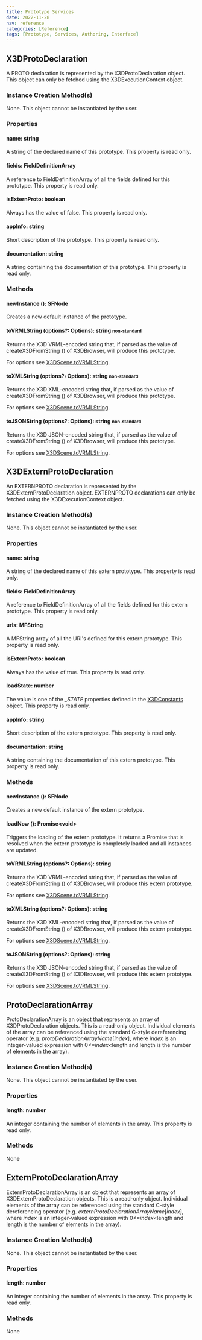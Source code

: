 ```yaml
---
title: Prototype Services
date: 2022-11-28
nav: reference
categories: [Reference]
tags: [Prototype, Services, Authoring, Interface]
---
```

## X3DProtoDeclaration

A PROTO declaration is represented by the X3DProtoDeclaration object. This object can only be fetched using the X3DExecutionContext object.

### Instance Creation Method(s)

None. This object cannot be instantiated by the user.

### Properties

#### **name**: string

A string of the declared name of this prototype. This property is read only.

#### **fields**: FieldDefinitionArray

A reference to FieldDefinitionArray of all the fields defined for this prototype. This property is read only.

#### **isExternProto**: boolean

Always has the value of false. This property is read only.

#### **appInfo**: string

Short description of the prototype. This property is read only.

#### **documentation**: string

A string containing the documentation of this prototype. This property is read only.

### Methods

#### **newInstance** (): SFNode

Creates a new default instance of the prototype.

#### **toVRMLString** (options?: Options): string <small><span class="blue">non-standard</span></small>

Returns the X3D VRML-encoded string that, if parsed as the value of createX3DFromString () of X3DBrowser, will produce this prototype.

For options see [X3DScene.toVRMLString](/x_ite/reference/scene-services/#tovrmlstring-options-options-string).

#### **toXMLString** (options?: Options): string <small><span class="blue">non-standard</span></small>

Returns the X3D XML-encoded string that, if parsed as the value of createX3DFromString () of X3DBrowser, will produce this prototype.

For options see [X3DScene.toVRMLString](/x_ite/reference/scene-services/#tovrmlstring-options-options-string).

#### **toJSONString** (options?: Options): string <small><span class="blue">non-standard</span></small>

Returns the X3D JSON-encoded string that, if parsed as the value of createX3DFromString () of X3DBrowser, will produce this prototype.

For options see [X3DScene.toVRMLString](/x_ite/reference/scene-services/#tovrmlstring-options-options-string).

## X3DExternProtoDeclaration

An EXTERNPROTO declaration is represented by the X3DExternProtoDeclaration object. EXTERNPROTO declarations can only be fetched using the X3DExecutionContext object.

### Instance Creation Method(s)

None. This object cannot be instantiated by the user.

### Properties

#### **name**: string

A string of the declared name of this extern prototype. This property is read only.

#### **fields**: FieldDefinitionArray

A reference to FieldDefinitionArray of all the fields defined for this extern prototype. This property is read only.

#### **urls**: MFString

A MFString array of all the URI's defined for this extern prototype. This property is read only.

#### **isExternProto**: boolean

Always has the value of true. This property is read only.

#### **loadState**: number

The value is one of the *_STATE* properties defined in the [X3DConstants](/x_ite/reference/constants-services/#load-state-constants) object. This property is read only.

#### **appInfo**: string

Short description of the extern prototype. This property is read only.

#### **documentation**: string

A string containing the documentation of this extern prototype. This property is read only.

### Methods

#### **newInstance** (): SFNode

Creates a new default instance of the extern prototype.

#### **loadNow** (): Promise\<void\>

Triggers the loading of the extern prototype. It returns a Promise that is resolved when the extern prototype is completely loaded and all instances are updated.

#### **toVRMLString** (options?: Options): string

Returns the X3D VRML-encoded string that, if parsed as the value of createX3DFromString () of X3DBrowser, will produce this extern prototype.

For options see [X3DScene.toVRMLString](/x_ite/reference/scene-services/#tovrmlstring-options-options-string).

#### **toXMLString** (options?: Options): string

Returns the X3D XML-encoded string that, if parsed as the value of createX3DFromString () of X3DBrowser, will produce this extern prototype.

For options see [X3DScene.toVRMLString](/x_ite/reference/scene-services/#tovrmlstring-options-options-string).

#### **toJSONString** (options?: Options): string

Returns the X3D JSON-encoded string that, if parsed as the value of createX3DFromString () of X3DBrowser, will produce this extern prototype.

For options see [X3DScene.toVRMLString](/x_ite/reference/scene-services/#tovrmlstring-options-options-string).

## ProtoDeclarationArray

ProtoDeclarationArray is an object that represents an array of X3DProtoDeclaration objects. This is a read-only object. Individual elements of the array can be referenced using the standard C-style dereferencing operator (e.g. *protoDeclarationArrayName*[*index*], where *index* is an integer-valued expression with 0\<=*index*\<length and length is the number of elements in the array).

### Instance Creation Method(s)

None. This object cannot be instantiated by the user.

### Properties

#### **length**: number

An integer containing the number of elements in the array. This property is read only.

### Methods

None

## ExternProtoDeclarationArray

ExternProtoDeclarationArray is an object that represents an array of X3DExternProtoDeclaration objects. This is a read-only object. Individual elements of the array can be referenced using the standard C-style dereferencing operator (e.g. *externProtoDeclarationArrayName*[*index*], where *index* is an integer-valued expression with 0\<=*index*\<length and length is the number of elements in the array).

### Instance Creation Method(s)

None. This object cannot be instantiated by the user.

### Properties

#### **length**: number

An integer containing the number of elements in the array. This property is read only.

### Methods

None
